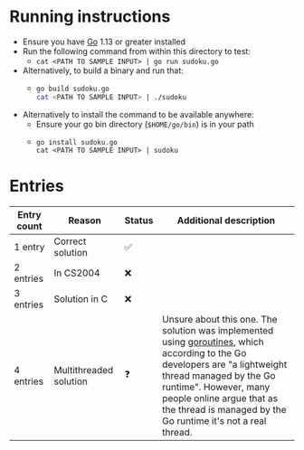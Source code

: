 # Running instructions

* Ensure you have [Go](https://golang.org/) 1.13 or greater installed
* Run the following command from within this directory to test:
  * `cat <PATH TO SAMPLE INPUT> | go run sudoku.go`
* Alternatively, to build a binary and run that:
  * ```sh
    go build sudoku.go
    cat <PATH TO SAMPLE INPUT> | ./sudoku
    ```
* Alternatively to install the command to be available anywhere:
  * Ensure your go bin directory (`$HOME/go/bin`) is in your path
  * ```
    go install sudoku.go
    cat <PATH TO SAMPLE INPUT> | sudoku
    ```

# Entries

Entry count | Reason                 | Status | Additional description
------------|------------------------|--------|-----------------------
1 entry     | Correct solution       | ✅     |
2 entries   | In CS2004              | ❌     |
3 entries   | Solution in C          | ❌     |
4 entries   | Multithreaded solution | ❓     | Unsure about this one. The solution was implemented using [goroutines](https://tour.golang.org/concurrency/1), which according to the Go developers are "a lightweight thread managed by the Go runtime". However, many people online argue that as the thread is managed by the Go runtime it's not a real thread.